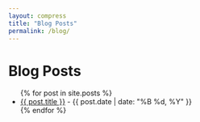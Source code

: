 ```yaml
---
layout: compress
title: "Blog Posts"
permalink: /blog/
---
```

<h1>Blog Posts</h1>
<ul>
  {% for post in site.posts %}
    <li>
      <a href="{{ post.url | relative_url }}">{{ post.title }}</a> - <span>{{ post.date | date: "%B %d, %Y" }}</span>
    </li>
  {% endfor %}
</ul>
